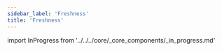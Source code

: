 ```yaml
---
sidebar_label: 'Freshness'
title: 'Freshness'
---
```


import InProgress from '../../../core/_core_components/_in_progress.md'

<InProgress/>